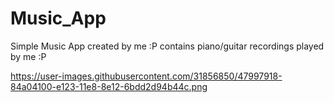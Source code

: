 # Music_App
Simple Music App created by me :P contains piano/guitar recordings played by me :P

https://user-images.githubusercontent.com/31856850/47997918-84a04100-e123-11e8-8e12-6bdd2d94b44c.png
